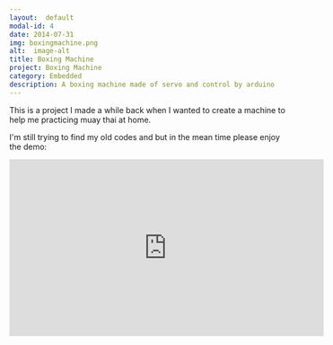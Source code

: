 ```yaml
---
layout:  default
modal-id: 4
date: 2014-07-31
img: boxingmachine.png
alt:  image-alt
title: Boxing Machine
project: Boxing Machine
category: Embedded
description: A boxing machine made of servo and control by arduino
---
```


 <p>This is a project I made a while back when I wanted to create a machine to help me practicing muay thai at home.</p>
<p>I'm still trying to find my old codes and but in the mean time please enjoy the demo:</p>
<p><iframe src="https://www.youtube.com/embed/krMhDhyRdPk?rel=0" width="560" height="315" frameborder="0" allowfullscreen="allowfullscreen"></iframe></p>